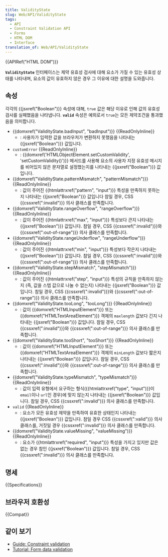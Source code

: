 ```yaml
---
title: ValidityState
slug: Web/API/ValidityState
tags:
  - API
  - Constraint Validation API
  - Forms
  - HTML DOM
  - Interface
translation_of: Web/API/ValidityState
---
```

{{APIRef("HTML DOM")}}

**`ValidityState`** 인터페이스는 제약 유효성 검사에 대해 요소가 가질 수 있는 유효성 상태를 나타내며, 요소의 값이 유효하지 않은 경우 그 이유에 대한 설명을 도와줍니다.

## 속성

각각의 {{jsxref("Boolean")}} 속성에 대해, `true` 값은 해당 이유로 인해 값의 유효성 검사를 실패했음을 나타냅니다. **`valid`** 속성은 예외로서 `true`는 모든 제약조건을 통과했음을 의미합니다.

- {{domxref("ValidityState.badInput", "badInput")}} {{ReadOnlyInline}}
  - : 사용자가 입력한 값을 브라우저가 변환하지 못했음을 나타내는 {{jsxref("Boolean")}} 값입니다.
- `customError` {{ReadOnlyInline}}
  - : {{domxref('HTMLObjectElement.setCustomValidity', 'setCustomValidity()')}} 메서드를 사용해 요소의 사용자 지정 유효성 메시지를 비어있지 않은 문자열로 설정했는지를 나타내는 {{jsxref("Boolean")}} 값입니다.
- {{domxref("ValidityState.patternMismatch", "patternMismatch")}} {{ReadOnlyInline}}
  - : 값이 주어진 {{htmlattrxref("pattern", "input")}} 특성을 만족하지 못하는지 나타내는 {{jsxref("Boolean")}} 값입니다 참일 경우, CSS {{cssxref(":invalid")}} 의사 클래스를 만족합니다.
- {{domxref("ValidityState.rangeOverflow", "rangeOverflow")}} {{ReadOnlyInline}}
  - : 값이 주어진 {{htmlattrxref("max", "input")}} 특성보다 큰지 나타내는 {{jsxref("Boolean")}} 값입니다. 참일 경우, CSS {{cssxref(":invalid")}}와 {{cssxref(":out-of-range")}} 의사 클래스를 만족합니다.
- {{domxref("ValidityState.rangeUnderflow", "rangeUnderflow")}} {{ReadOnlyInline}}
  - : 값이 주어진 {{htmlattrxref("min", "input")}} 특성보다 작은지 나타내는 {{jsxref("Boolean")}} 값입니다. 참일 경우, CSS {{cssxref(":invalid")}}와 {{cssxref(":out-of-range")}} 의사 클래스를 만족합니다.
- {{domxref("ValidityState.stepMismatch", "stepMismatch")}} {{ReadOnlyInline}}
  - : 값이 주어진 {{htmlattrxref("step", "input")}} 특성의 규칙을 만족하지 않는지 (즉, 값을 스텝 값으로 나눌 수 없는지) 나타내는 {{jsxref("Boolean")}} 값입니다. 참일 경우, CSS {{cssxref(":invalid")}}와 {{cssxref(":out-of-range")}} 의사 클래스를 만족합니다.
- {{domxref("ValidityState.tooLong", "tooLong")}} {{ReadOnlyInline}}
  - : 값이 {{domxref("HTMLInputElement")}} 또는 {{domxref("HTMLTextAreaElement")}} 객체의 `maxlength` 값보다 긴지 나타내는 {{jsxref("Boolean")}} 값입니다. 참일 경우, CSS {{cssxref(":invalid")}}와 {{cssxref(":out-of-range")}} 의사 클래스를 만족합니다.
- {{domxref("ValidityState.tooShort", "tooShort")}} {{ReadOnlyInline}}
  - : 값이 {{domxref("HTMLInputElement")}} 또는 {{domxref("HTMLTextAreaElement")}} 객체의 `minLength` 값보다 짧은지 나타내는 {{jsxref("Boolean")}} 값입니다. 참일 경우, CSS {{cssxref(":invalid")}}와 {{cssxref(":out-of-range")}} 의사 클래스를 만족합니다.
- {{domxref("ValidityState.typeMismatch", "typeMismatch")}} {{ReadOnlyInline}}
  - : 값이 입력 유형에서 요구하는 형식({{htmlattrxref("type", "input")}}이 `email`이나 `url`인 경우)에 맞지 않는지 나타내는 {{jsxref("Boolean")}} 값입니다. 참일 경우, CSS {{cssxref(":invalid")}} 의사 클래스를 만족합니다.
- `valid` {{ReadOnlyInline}}
  - : 요소가 모든 유효성 제약을 만족하여 유효한 상태인지 나타내는 {{jsxref("Boolean")}} 값입니다. 참일 경우 CSS {{cssxref(":valid")}} 의사 클래스를, 거짓일 경우 {{cssxref(":invalid")}} 의사 클래스를 만족합니다.
- {{domxref("ValidityState.valueMissing", "valueMissing")}} {{ReadOnlyInline}}
  - : 요소가 {{htmlattrxref("required", "input")}} 특성을 가지고 있지만 값은 없는 경우 참인 {{jsxref("Boolean")}} 값입니다. 참일 경우, CSS {{cssxref(":invalid")}} 의사 클래스를 만족합니다.

## 명세

{{Specifications}}

## 브라우저 호환성

{{Compat}}

## 같이 보기

- [Guide: Constraint validation](/ko/docs/Web/Guide/HTML/HTML5/Constraint_validation)
- [Tutorial: Form data validation](/ko/docs/Learn/HTML/Forms/Form_validation)
